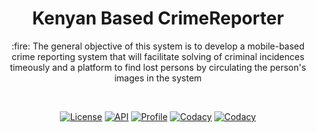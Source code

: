 <h1 align="center"> Kenyan Based CrimeReporter </h1>
 <p align="center"> :fire: The general objective of this system is to develop a mobile-based crime reporting system that will facilitate solving of criminal incidences timeously and a platform to find lost persons by circulating the person's images in the system</p> </br>

 <p align="center">
  <a href="https://opensource.org/licenses/Apache-2.0"><img alt="License" src="https://img.shields.io/badge/License-Apache%202.0-blue.svg"/></a>
  <a href="https://android-arsenal.com/api?level=23"><img alt="API" src="https://img.shields.io/badge/API-23%2B-brightgreen.svg?style=flat"/></a>
  <a href="https://github.com/kiduyu-klaus"><img alt="Profile" src="https://img.shields.io/badge/Github-Kiduyu--klaus-green"/></a>
   <a href="https://www.codacy.com/manual/kiduyu-klaus/CrimeReporter?utm_source=github.com&amp;utm_medium=referral&amp;utm_content=kiduyu-klaus/CrimeReporter&amp;utm_campaign=Badge_Grade"><img alt="Codacy" src="https://app.codacy.com/project/badge/Grade/ba6ec6016e364557bffb8751ccfec295"/></a>
  <a href="https://travis-ci.org/kiduyu-klaus/CrimeReporter"><img alt="Codacy" src="https://travis-ci.org/kiduyu-klaus/CrimeReporter.svg?branch=master"/></a></br>

</p>
